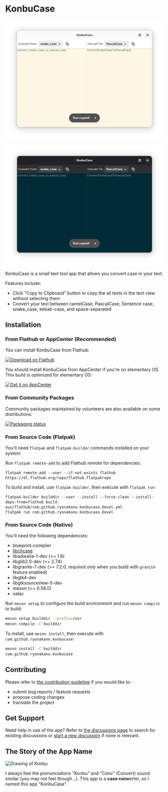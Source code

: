# KonbuCase
![App window in the light mode](data/screenshots/gnome/screenshot-light.png#gh-light-mode-only)

![App window in the dark mode](data/screenshots/gnome/screenshot-dark.png#gh-dark-mode-only)

KonbuCase is a small text tool app that allows you convert case in your text.

Features include:

* Click "Copy to Clipboard" button to copy the all texts in the text view without selecting them
* Convert your text between camelCase, PascalCase, Sentence case, snake_case, kebab-case, and space-separated

## Installation
### From Flathub or AppCenter (Recommended)
You can install KonbuCase from Flathub:

[<img src="https://flathub.org/assets/badges/flathub-badge-en.svg" width="160" alt="Download on Flathub">](https://flathub.org/apps/com.github.ryonakano.konbucase)

You should install KonbuCase from AppCenter if you're on elementary OS. This build is optimized for elementary OS:

[![Get it on AppCenter](https://appcenter.elementary.io/badge.svg)](https://appcenter.elementary.io/com.github.ryonakano.konbucase)

### From Community Packages
Community packages maintained by volunteers are also available on some distributions:

[![Packaging status](https://repology.org/badge/vertical-allrepos/konbucase.svg)](https://repology.org/project/konbucase/versions)

### From Source Code (Flatpak)
You'll need `flatpak` and `flatpak-builder` commands installed on your system.

Run `flatpak remote-add` to add Flathub remote for dependencies:

```
flatpak remote-add --user --if-not-exists flathub https://dl.flathub.org/repo/flathub.flatpakrepo
```

To build and install, use `flatpak-builder`, then execute with `flatpak run`:

```
flatpak-builder builddir --user --install --force-clean --install-deps-from=flathub build-aux/flathub/com.github.ryonakano.konbucase.Devel.yml
flatpak run com.github.ryonakano.konbucase.Devel
```

### From Source Code (Native)
You'll need the following dependencies:

* blueprint-compiler
* [libchcase](https://github.com/ryonakano/chcase)
* libadwaita-1-dev (>= 1.8)
* libglib2.0-dev (>= 2.74)
* libgranite-7-dev (>= 7.2.0, required only when you build with `granite` feature enabled)
* libgtk4-dev
* libgtksourceview-5-dev
* meson (>= 0.58.0)
* valac

Run `meson setup` to configure the build environment and run `meson compile` to build:

```bash
meson setup builddir --prefix=/usr
meson compile -C builddir
```

To install, use `meson install`, then execute with `com.github.ryonakano.konbucase`:

```bash
meson install -C builddir
com.github.ryonakano.konbucase
```

## Contributing
Please refer to [the contribution guideline](CONTRIBUTING.md) if you would like to:

- submit bug reports / feature requests
- propose coding changes
- translate the project

## Get Support
Need help in use of the app? Refer to [the discussions page](https://github.com/ryonakano/konbucase/discussions) to search for existing discussions or [start a new discussion](https://github.com/ryonakano/konbucase/discussions/new/choose) if none is relevant.

## The Story of the App Name
![Drawing of Konbu](data/Konbu.png)

I always feel the pronunciations "Konbu" and "Conv" (Convert) sound similar (you may not feel though…). This app is a **case conv**erter, so I named this app "KonbuCase".
